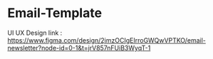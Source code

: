 # Email-Template
UI UX Design
link : https://www.figma.com/design/2jmzOCIgEIrroGWQwVPTKO/email-newsletter?node-id=0-1&t=jrV857nFUiB3WyqT-1
